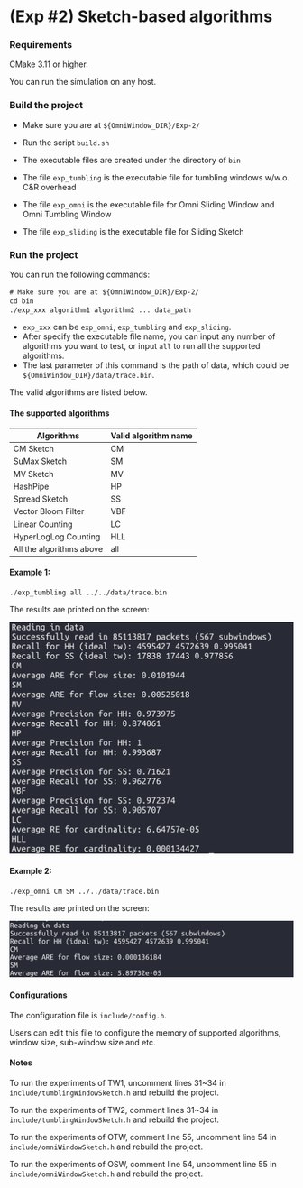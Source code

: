 # (Exp #2) Sketch-based algorithms

### Requirements

CMake 3.11 or higher.

You can run the simulation on any host.


### Build the project

+ Make sure you are at `${OmniWindow_DIR}/Exp-2/`
+ Run the script `build.sh`

+ The executable files are created under the directory of `bin`
+ The file `exp_tumbling` is the executable file for tumbling windows w/w.o. C&R overhead

+ The file `exp_omni` is the executable file for Omni Sliding Window and Omni Tumbling Window
+ The file `exp_sliding` is the executable file for Sliding Sketch



### Run the project

You can run the following commands:

```shell
# Make sure you are at ${OmniWindow_DIR}/Exp-2/
cd bin
./exp_xxx algorithm1 algorithm2 ... data_path
```

+ `exp_xxx` can be `exp_omni`, `exp_tumbling` and `exp_sliding`.
+ After specify the executable file name, you can input any number of algorithms you want to test, or input `all` to run all the supported algorithms.
+ The last parameter of this command is the path of data, which could be `${OmniWindow_DIR}/data/trace.bin`.

The valid algorithms are listed below.

#### The supported algorithms

| Algorithms               | Valid algorithm name |
| ------------------------ | -------------------- |
| CM Sketch                | CM                   |
| SuMax Sketch             | SM                   |
| MV Sketch                | MV                   |
| HashPipe                 | HP                   |
| Spread Sketch            | SS                   |
| Vector Bloom Filter      | VBF                  |
| Linear Counting          | LC                   |
| HyperLogLog Counting     | HLL                  |
| All the algorithms above | all                  |

#### Example 1:

```
./exp_tumbling all ../../data/trace.bin
```

The results are printed on the screen:

![Result-1](./result1.png)

#### Example 2:

```
./exp_omni CM SM ../../data/trace.bin
```

The results are printed on the screen:

![Result-2](./result2.png)

#### Configurations

The configuration file is `include/config.h`.

Users can edit this file to configure the memory of supported algorithms, window size, sub-window size and etc.

#### Notes

To run the experiments of TW1, uncomment lines 31~34 in `include/tumblingWindowSketch.h` and rebuild the project.

To run the experiments of TW2, comment lines 31~34 in `include/tumblingWindowSketch.h` and rebuild the project.

To run the experiments of OTW, comment line 55, uncomment line 54 in `include/omniWindowSketch.h` and rebuild the project.

To run the experiments of OSW, comment line 54, uncomment line 55 in `include/omniWindowSketch.h` and rebuild the project.
